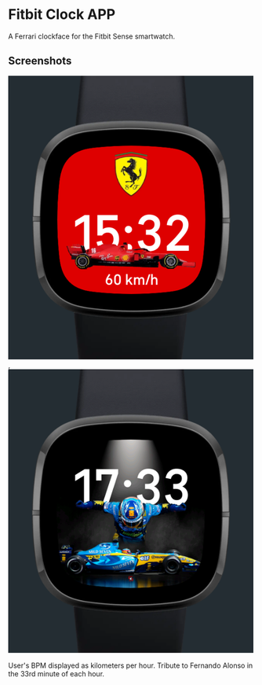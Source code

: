 # Fitbit Clock APP

A Ferrari clockface for the Fitbit Sense smartwatch.

## Screenshots

<img src="https://github.com/Dakuur/fitbit-clockface/blob/main/clock.png?raw=true" width="500">, <img src="https://github.com/Dakuur/fitbit-clockface/blob/main/alonso.png?raw=true" width="500">

User's BPM displayed as kilometers per hour.
Tribute to Fernando Alonso in the 33rd minute of each hour.
